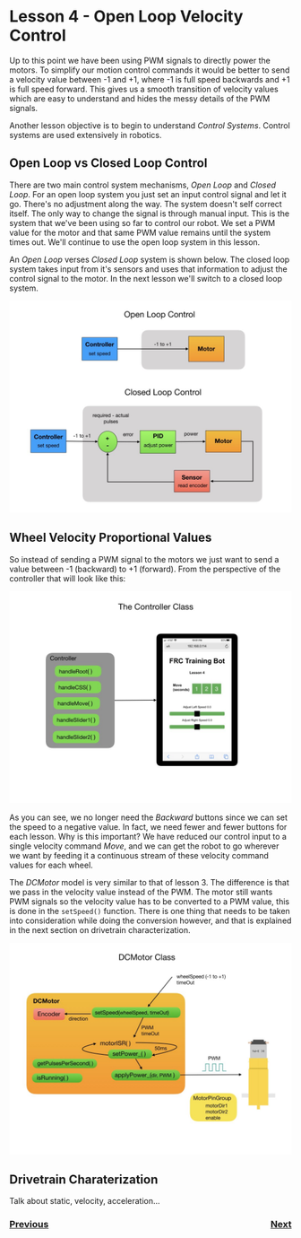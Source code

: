 # <a name="code"></a>Lesson 4 - Open Loop Velocity Control
Up to this point we have been using PWM signals to directly power the motors. To simplify our motion control commands it would be better to send a velocity value between -1 and +1, where -1 is full speed backwards and +1 is full speed forward. This gives us a smooth transition of velocity values which are easy to understand and hides the messy details of the PWM signals. 

Another lesson objective is to begin to understand <i>Control Systems</i>.  Control systems are used extensively in robotics.

## Open Loop vs Closed Loop Control
There are two main control system mechanisms, <i>Open Loop</i> and <i>Closed Loop</i>.  For an open loop system you just set an input control signal and let it go. There's no adjustment along the way. The system doesn't self correct itself.  The only way to change the signal is through manual input. This is the system that we've been using so far to control our robot. We set a PWM value for the motor and that same PWM value remains until the system times out.  We'll continue to use the open loop system in this lesson.  

An <i>Open Loop</i> verses <i>Closed Loop</i> system is shown below.  The closed loop system takes input from it's sensors and uses that information to adjust the control signal to the motor.  In the next lesson we'll switch to a closed loop system. 

![Open Loop Control](../images/FRCRobot/FRCRobot.010.jpeg)

## Wheel Velocity Proportional Values
So instead of sending a PWM signal to the motors we just want to send a value between -1 (backward) to +1 (forward). From the perspective of the controller that will look like this:

![Lesson 4 Controller](../images/FRCRobot/FRCRobot.012.jpeg)

As you can see, we no longer need the <i>Backward</i> buttons since we can set the speed to a negative value. In fact, we need fewer and fewer buttons for each lesson.  Why is this important?  We have reduced our control input to a single velocity command <i>Move</i>, and we can get the robot to go wherever we want by feeding it a continuous stream of these velocity command values for each wheel. 

The <i>DCMotor</i> model is very similar to that of lesson 3.  The difference is that we pass in the velocity value instead of the PWM. The motor still wants PWM signals so the velocity value has to be converted to a PWM value, this is done in the `setSpeed()` function. There is one thing that needs to be taken into consideration while doing the conversion however, and that is explained in the next section on drivetrain characterization.

![DCMotor](../images/FRCRobot/FRCRobot.015.jpeg)

## Drivetrain Charaterization

Talk about static, velocity, acceleration...

<!-- ![Robot Model](../images/FRCRobot/FRCRobot.001.jpeg) -->


<h3><span style="float:left">
<a href="code3">Previous</a></span>
<span style="float:right">
<a href="code5">Next</a></span></h3>